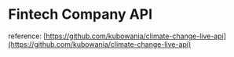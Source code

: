 # Fintech Company API

reference: [https://github.com/kubowania/climate-change-live-api](https://github.com/kubowania/climate-change-live-api)
